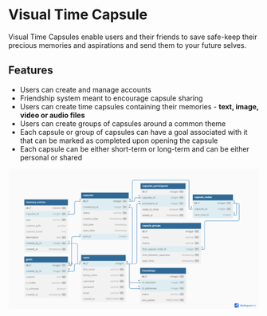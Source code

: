 # Visual Time Capsule
Visual Time Capsules enable users and their friends to save safe-keep their precious memories and aspirations and send them to your future selves.

## Features
 - Users can create and manage accounts
 - Friendship system meant to encourage capsule sharing
 - Users can create time capsules containing their memories - **text, image, video or audio files**
 - Users can create groups of capsules around a common theme
 - Each capsule or group of capsules can have a goal associated with it that can be marked as completed upon opening the capsule
 - Each capsule can be either short-term or long-term and can be either personal or shared


![DB Diagram](https://github.com/bogiplump/Visual-Time-Capsule/blob/main/database%20diagram.png)
